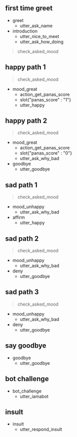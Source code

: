 ## first time greet
* greet
  - utter_ask_name
* introduction
  - utter_nice_to_meet
  - utter_ask_how_doing
> check_asked_mood

## happy path 1
> check_asked_mood
* mood_great
  - action_get_panas_score
  - slot{"panas_score" : "1"}
  - utter_happy

## happy path 2
> check_asked_mood
* mood_great
  - action_get_panas_score
  - slot{"panas_score" : "0"}
  - utter_ask_why_bad
* goodbye
  - utter_goodbye

## sad path 1
> check_asked_mood
* mood_unhappy
  - utter_ask_why_bad
* affirm
  - utter_happy

## sad path 2
> check_asked_mood
* mood_unhappy
  - utter_ask_why_bad
* deny
  - utter_goodbye

## sad path 3
> check_asked_mood
* mood_unhappy
  - utter_ask_why_bad
* deny
  - utter_goodbye

## say goodbye
* goodbye
  - utter_goodbye

## bot challenge
* bot_challenge
  - utter_iamabot

## insult
* insult
  - utter_respond_insult
